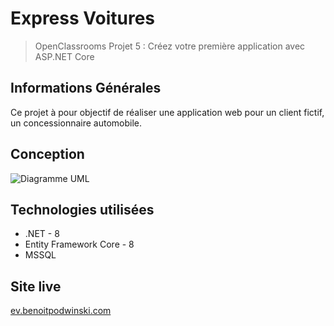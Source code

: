 # Express Voitures
> OpenClassrooms Projet 5 : Créez votre première application avec ASP.NET Core

## Informations Générales
Ce projet à pour objectif de réaliser une application web pour un client fictif, un concessionnaire automobile.

## Conception
![Diagramme UML](https://uml.benoitpodwinski.com/png/hL8zJyCm4DtpAqwPmaS7rWn8G2KMM53BMbtj4pt9SIBR2QeG_nqxNtL8IXSM9tb-xztTkmY5riBMae6l1E269UJ0seLtZGNvB-iCwuy0sDhCC2gGrGIflEDdQUG4DAMAT05vgDqXQzK3V0k3T42kSjYNNeaw-KuIqVRwJWSMtgnlT-nM6497E-cF7DR-t711uQ9X7NTo93IJTciZ3cXfLnaMNYf9S85gSZKtjQYM5DZuUN3FYjtndEeN7F1dSfcVjHyj84_jD5aKW0UtbPo3Qr8q1SUe7WrgEGlAiLCq9Z2INqj9QaPckTi7bqlgZU7YXPfbXo9ONt9uemhPBCcRBfRBcpQjHRnSKLftMb0KTLVj7vBkCaxlKbYj8BrE-nnp4ALsJDh1VT914UUKreGt_De3qpyw-nmGgh8sovoXub-SkE9Pdk-itqBSrWy0)

## Technologies utilisées
- .NET - 8
- Entity Framework Core - 8
- MSSQL

## Site live
[ev.benoitpodwinski.com](http://ev.benoitpodwinski.com/)
